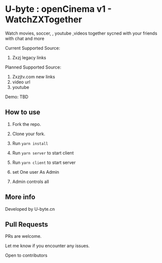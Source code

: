 # U-byte : openCinema v1 - WatchZXTogether

Watch movies, soccer, , youtube ,videos together sycned with your friends with chat and more

Current Supported Source: 
1. Zxzj legacy links

Planned Supported Source: 
1. Zxzjtv.com new links
2. video url
3. youtube

Demo: TBD

## How to use

1. Fork the repo.

2. Clone your fork.

3. Run `yarn install`

4. Run `yarn server` to start client

5. Run `yarn client` to start server

6. set One user As Admin

7. Admin controls all


## More info

Developed by U-byte.cn

## Pull Requests

PRs are welcome.

Let me know if you encounter any issues.

Open to contributors
